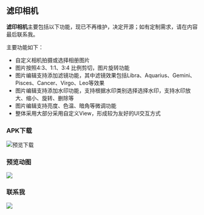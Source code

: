 ## 滤印相机

**滤印相机**主要包括以下功能，现已不再维护，决定开源；如有定制需求，请在内容最后联系我。

主要功能如下：

* 自定义相机拍摄或选择相册图片
* 图片按照4:3、1:1、3:4 比例剪切，图片旋转功能
* 图片编辑支持添加滤镜功能，其中滤镜效果包括Libra、Aquarius、Gemini、Pisces、Cancer、Virgo、Leo等效果
* 图片编辑支持添加水印功能，支持根据水印类别选择选择水印，支持水印放大、缩小、旋转、删除等
* 图片编辑支持亮度、色温、暗角等微调功能
* 整体采用大部分采用自定义View，形成较为友好的UI交互方式

### APK下载

![预览下载](https://gitee.com/jarlen/CameraAndPhotoEdit/raw/master/preview-apk.png)

### 预览动图

![](https://gitee.com/jarlen/CameraAndPhotoEdit/raw/master/preview.gif)



### 联系我

![](https://gitee.com/jarlen/CameraAndPhotoEdit/raw/master/contact-me.jpg)
